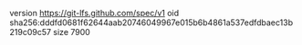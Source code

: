 version https://git-lfs.github.com/spec/v1
oid sha256:dddfd0681f62644aab20746049967e015b6b4861a537edfdbaec13b219c09c57
size 7900
